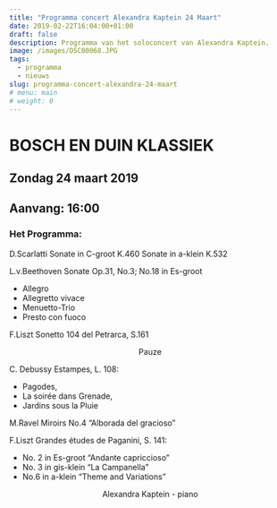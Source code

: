 ```yaml
---
title: "Programma concert Alexandra Kaptein 24 Maart"
date: 2019-02-22T16:04:00+01:00
draft: false
description: Programma van het soloconcert van Alexandra Kaptein.
image: /images/DSC00068.JPG
tags:
  - programma
  - nieuws
slug: programma-concert-alexandra-24-maart
# menu: main
# weight: 0
---
```



# BOSCH EN DUIN KLASSIEK

## Zondag 24 maart 2019
## Aanvang:  16:00

### Het Programma:


D.Scarlatti 		Sonate in C-groot K.460
			Sonate in a-klein K.532

L.v.Beethoven 	Sonate Op.31, No.3; No.18 in Es-groot

- Allegro
- Allegretto vivace
- Menuetto-Trio
- Presto con fuoco

F.Liszt		Sonetto 104 del Petrarca, S.161 			
			
		
<center>Pauze</center>



C. Debussy		Estampes, L. 108:
- Pagodes, 
- La soirée dans Grenade, 
- Jardins sous la Pluie

M.Ravel		Miroirs No.4 “Alborada del gracioso”

F.Liszt		Grandes études de Paganini, S. 141:

- No. 2 in Es-groot “Andante capriccioso”
- No. 3 in gis-klein “La Campanella”
- No.6 in a-klein “Theme and Variations”



<center>Alexandra Kaptein - piano</center>

